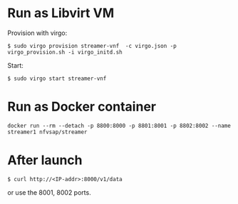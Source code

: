 # Run as Libvirt VM 

Provision with virgo: 

```console
$ sudo virgo provision streamer-vnf  -c virgo.json -p virgo_provision.sh -i virgo_initd.sh 
```

Start: 

```console
$ sudo virgo start streamer-vnf
```

# Run as Docker container

```
docker run --rm --detach -p 8800:8000 -p 8801:8001 -p 8802:8002 --name streamer1 nfvsap/streamer
```
# After launch

```console
$ curl http://<IP-addr>:8000/v1/data
```

or use the 8001, 8002 ports.
